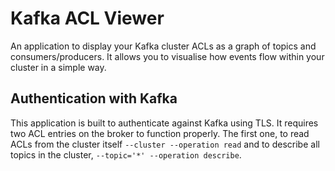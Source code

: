 # Kafka ACL Viewer
An application to display your Kafka cluster ACLs as a graph of topics and consumers/producers. It allows you to
visualise how events flow within your cluster in a simple way.

## Authentication with Kafka
This application is built to authenticate against Kafka using TLS. It requires two ACL entries on the broker to
function properly. The first one, to read ACLs from the cluster itself `--cluster --operation read` and to describe
all topics in the cluster, `--topic='*' --operation describe`.

